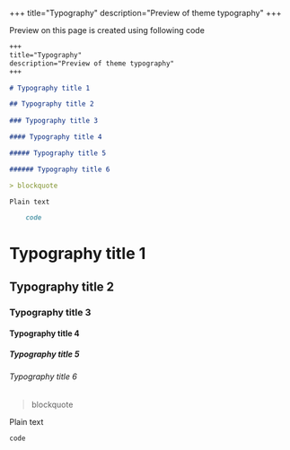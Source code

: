 +++
title="Typography"
description="Preview of theme typography"
+++

Preview on this page is created using following code


```markdown
+++
title="Typography"
description="Preview of theme typography"
+++

# Typography title 1  

## Typography title 2  
    
### Typography title 3  

#### Typography title 4  

##### Typography title 5

###### Typography title 6

> blockquote

Plain text

    code
```

# Typography title 1  

## Typography title 2  
    
### Typography title 3  

#### Typography title 4  

##### Typography title 5

###### Typography title 6

> blockquote

Plain text

    code

